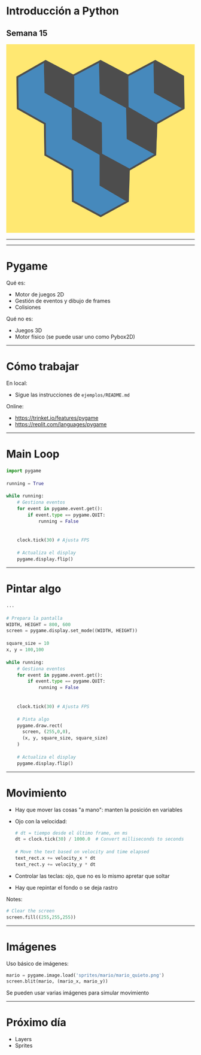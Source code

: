 # Introducción a Python

## Semana 15
<!-- .element style="text-align:center" -->

![alt text](./img/logo2.png) <!-- .element style="margin-left: auto; margin-right: auto; display: block" -->

---

<section data-background-iframe="https://www.youtube.com/embed/Ln0T5bjDuWw?si=u7CGP0xyLahAQloF&amp;start=16">
</section>

---

# Pygame

Qué es:
- Motor de juegos 2D
- Gestión de eventos y dibujo de frames
- Colisiones

Qué no es:
- Juegos 3D
- Motor físico (se puede usar uno como Pybox2D)

---

# Cómo trabajar

En local:
- Sigue las instrucciones de `ejemplos/README.md`

Online:
- https://trinket.io/features/pygame
- https://replit.com/languages/pygame

---

# Main Loop

```python
import pygame

running = True

while running:
    # Gestiona eventos
    for event in pygame.event.get():
        if event.type == pygame.QUIT:
            running = False


    clock.tick(30) # Ajusta FPS

    # Actualiza el display
    pygame.display.flip()
```
<!-- .element style="font-size: 1.5rem;" -->

---

# Pintar algo

```python
...

# Prepara la pantalla
WIDTH, HEIGHT = 800, 600
screen = pygame.display.set_mode((WIDTH, HEIGHT))

square_size = 10
x, y = 100,100

while running:
    # Gestiona eventos
    for event in pygame.event.get():
        if event.type == pygame.QUIT:
            running = False


    clock.tick(30) # Ajusta FPS

    # Pinta algo
    pygame.draw.rect(
      screen, (255,0,0),
      (x, y, square_size, square_size)
    )

    # Actualiza el display
    pygame.display.flip()
```
<!-- .element style="font-size: 1.5rem;" -->

---

# Movimiento

- Hay que mover las cosas "a mano": manten la posición en variables
- Ojo con la velocidad:
    ```python
    # dt = tiempo desde el último frame, en ms
    dt = clock.tick(30) / 1000.0  # Convert milliseconds to seconds

    # Move the text based on velocity and time elapsed
    text_rect.x += velocity_x * dt
    text_rect.y += velocity_y * dt
    ```
    <!-- .element style="font-size: 1.5rem;" -->
- Controlar las teclas: ojo, que no es lo mismo apretar que soltar

- Hay que repintar el fondo o se deja rastro



Notes:
```python
# Clear the screen
screen.fill((255,255,255))
```

---

# Imágenes

Uso básico de imágenes:
```python
mario = pygame.image.load('sprites/mario/mario_quieto.png')
screen.blit(mario, (mario_x, mario_y))
```
<!-- .element style="font-size: 1.5rem;" -->

Se pueden usar varias imágenes para simular movimiento

---

# Próximo día

- Layers
- Sprites




